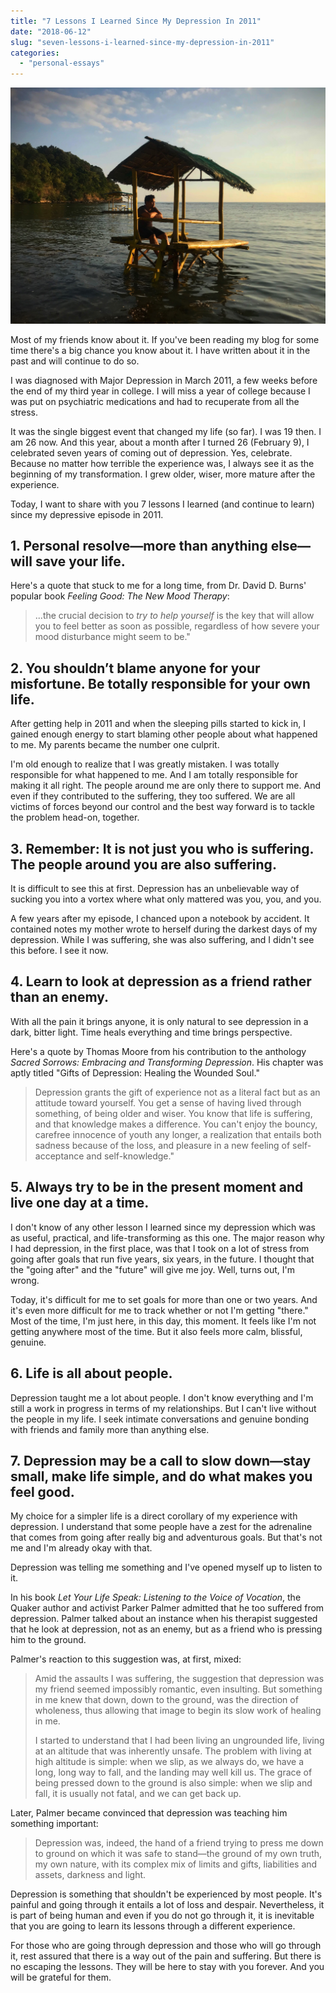 ```yaml
---
title: "7 Lessons I Learned Since My Depression In 2011"
date: "2018-06-12"
slug: "seven-lessons-i-learned-since-my-depression-in-2011"
categories:
  - "personal-essays"
---
```


![Vince Imbat in a kubo at the beach](images/vince_imbat_kubo_beach.jpg)

Most of my friends know about it. If you've been reading my blog for some time there's a big chance you know about it. I have written about it in the past and will continue to do so.

I was diagnosed with Major Depression in March 2011, a few weeks before the end of my third year in college. I will miss a year of college because I was put on psychiatric medications and had to recuperate from all the stress.

It was the single biggest event that changed my life (so far). I was 19 then. I am 26 now. And this year, about a month after I turned 26 (February 9), I celebrated seven years of coming out of depression. Yes, celebrate. Because no matter how terrible the experience was, I always see it as the beginning of my transformation. I grew older, wiser, more mature after the experience.

Today, I want to share with you 7 lessons I learned (and continue to learn) since my depressive episode in 2011.

## 1\. Personal resolve—more than anything else—will save your life.

Here's a quote that stuck to me for a long time, from Dr. David D. Burns' popular book _Feeling Good: The New Mood Therapy_:

> ...the crucial decision to _try to help yourself_ is the key that will allow you to feel better as soon as possible, regardless of how severe your mood disturbance might seem to be."

## 2\. You shouldn’t blame anyone for your misfortune. Be totally responsible for your own life.

After getting help in 2011 and when the sleeping pills started to kick in, I gained enough energy to start blaming other people about what happened to me. My parents became the number one culprit.

I'm old enough to realize that I was greatly mistaken. I was totally responsible for what happened to me. And I am totally responsible for making it all right. The people around me are only there to support me. And even if they contributed to the suffering, they too suffered. We are all victims of forces beyond our control and the best way forward is to tackle the problem head-on, together.

## 3\. Remember: It is not just you who is suffering. The people around you are also suffering.

It is difficult to see this at first. Depression has an unbelievable way of sucking you into a vortex where what only mattered was you, you, and you.

A few years after my episode, I chanced upon a notebook by accident. It contained notes my mother wrote to herself during the darkest days of my depression. While I was suffering, she was also suffering, and I didn't see this before. I see it now.

## 4\. Learn to look at depression as a friend rather than an enemy.

With all the pain it brings anyone, it is only natural to see depression in a dark, bitter light. Time heals everything and time brings perspective.

Here's a quote by Thomas Moore from his contribution to the anthology _Sacred Sorrows: Embracing and Transforming Depression_. His chapter was aptly titled "Gifts of Depression: Healing the Wounded Soul."

> Depression grants the gift of experience not as a literal fact but as an attitude toward yourself. You get a sense of having lived through something, of being older and wiser. You know that life is suffering, and that knowledge makes a difference. You can't enjoy the bouncy, carefree innocence of youth any longer, a realization that entails both sadness because of the loss, and pleasure in a new feeling of self-acceptance and self-knowledge."

## 5\. Always try to be in the present moment and live one day at a time.

I don't know of any other lesson I learned since my depression which was as useful, practical, and life-transforming as this one. The major reason why I had depression, in the first place, was that I took on a lot of stress from going after goals that run five years, six years, in the future. I thought that the "going after" and the "future" will give me joy. Well, turns out, I'm wrong.

Today, it's difficult for me to set goals for more than one or two years. And it's even more difficult for me to track whether or not I'm getting "there." Most of the time, I'm just here, in this day, this moment. It feels like I'm not getting anywhere most of the time. But it also feels more calm, blissful, genuine.

## 6\. Life is all about people.

Depression taught me a lot about people. I don't know everything and I'm still a work in progress in terms of my relationships. But I can't live without the people in my life. I seek intimate conversations and genuine bonding with friends and family more than anything else.

## 7\. Depression may be a call to slow down—stay small, make life simple, and do what makes you feel good.

My choice for a simpler life is a direct corollary of my experience with depression. I understand that some people have a zest for the adrenaline that comes from going after really big and adventurous goals. But that's not me and I'm already okay with that.

Depression was telling me something and I've opened myself up to listen to it.

In his book _Let Your Life Speak: Listening to the Voice of Vocation_, the Quaker author and activist Parker Palmer admitted that he too suffered from depression. Palmer talked about an instance when his therapist suggested that he look at depression, not as an enemy, but as a friend who is pressing him to the ground.

Palmer's reaction to this suggestion was, at first, mixed:

> Amid the assaults I was suffering, the suggestion that depression was my friend seemed impossibly romantic, even insulting. But something in me knew that down, down to the ground, was the direction of wholeness, thus allowing that image to begin its slow work of healing in me.
>
> I started to understand that I had been living an ungrounded life, living at an altitude that was inherently unsafe. The problem with living at high altitude is simple: when we slip, as we always do, we have a long, long way to fall, and the landing may well kill us. The grace of being pressed down to the ground is also simple: when we slip and fall, it is usually not fatal, and we can get back up.

Later, Palmer became convinced that depression was teaching him something important:

> Depression was, indeed, the hand of a friend trying to press me down to ground on which it was safe to stand—the ground of my own truth, my own nature, with its complex mix of limits and gifts, liabilities and assets, darkness and light.

Depression is something that shouldn't be experienced by most people. It's painful and going through it entails a lot of loss and despair. Nevertheless, it is part of being human and even if you do not go through it, it is inevitable that you are going to learn its lessons through a different experience.

For those who are going through depression and those who will go through it, rest assured that there is a way out of the pain and suffering. But there is no escaping the lessons. They will be here to stay with you forever. And you will be grateful for them.
